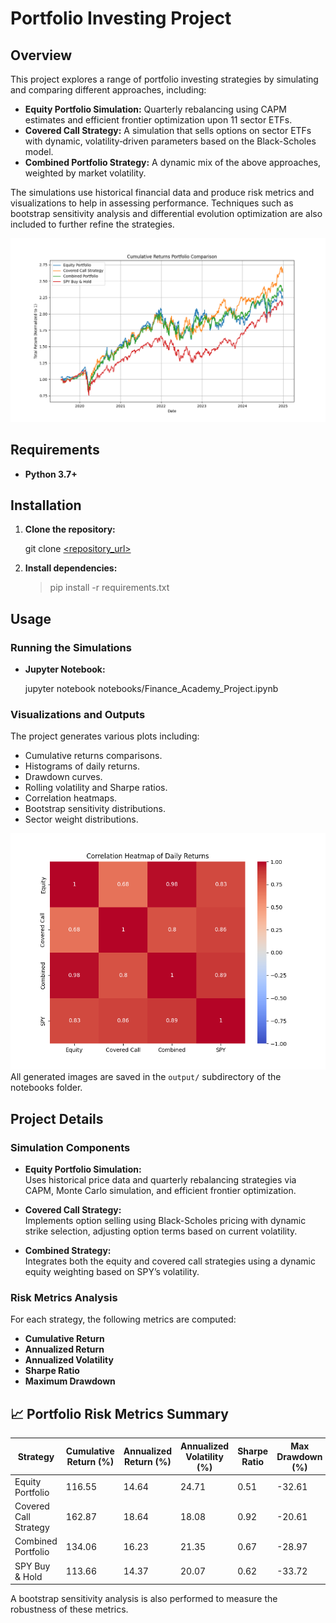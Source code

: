 # Portfolio Investing Project

## Overview

This project explores a range of portfolio investing strategies by simulating and comparing different approaches, including:
- **Equity Portfolio Simulation:** Quarterly rebalancing using CAPM estimates and efficient frontier optimization upon 11 sector ETFs.
- **Covered Call Strategy:** A simulation that sells options on sector ETFs with dynamic, volatility‐driven parameters based on the Black-Scholes model.
- **Combined Portfolio Strategy:** A dynamic mix of the above approaches, weighted by market volatility.

The simulations use historical financial data and produce risk metrics and visualizations to help in assessing performance. Techniques such as bootstrap sensitivity analysis and differential evolution optimization are also included to further refine the strategies.

![Cumulative Returns](notebooks/output/cumulative_returns.png)

## Requirements

- **Python 3.7+**

## Installation

1. **Clone the repository:**
   
   git clone [<repository_url>](https://github.com/RyLoveQuantStats/Portfolio-Investing.git)
  
2. **Install dependencies:**

   > pip install -r requirements.txt


## Usage

### Running the Simulations

- **Jupyter Notebook:**  
  
  jupyter notebook notebooks/Finance_Academy_Project.ipynb

### Visualizations and Outputs

The project generates various plots including:
- Cumulative returns comparisons.
- Histograms of daily returns.
- Drawdown curves.
- Rolling volatility and Sharpe ratios.
- Correlation heatmaps.
- Bootstrap sensitivity distributions.
- Sector weight distributions.

![Correlation Heatmap](notebooks/output/correlation_heatmap.png)
All generated images are saved in the `output/` subdirectory of the notebooks folder.

## Project Details

### Simulation Components

- **Equity Portfolio Simulation:**  
  Uses historical price data and quarterly rebalancing strategies via CAPM, Monte Carlo simulation, and efficient frontier optimization.

- **Covered Call Strategy:**  
  Implements option selling using Black-Scholes pricing with dynamic strike selection, adjusting option terms based on current volatility.

- **Combined Strategy:**  
  Integrates both the equity and covered call strategies using a dynamic equity weighting based on SPY’s volatility.

### Risk Metrics Analysis

For each strategy, the following metrics are computed:
- **Cumulative Return**
- **Annualized Return**
- **Annualized Volatility**
- **Sharpe Ratio**
- **Maximum Drawdown**

## 📈 Portfolio Risk Metrics Summary

| Strategy              | Cumulative Return (%) | Annualized Return (%) | Annualized Volatility (%) | Sharpe Ratio | Max Drawdown (%) |
|-----------------------|------------------------|------------------------|----------------------------|--------------|------------------|
| Equity Portfolio      | 116.55                 | 14.64                  | 24.71                      | 0.51         | -32.61           |
| Covered Call Strategy | 162.87                 | 18.64                  | 18.08                      | 0.92         | -20.61           |
| Combined Portfolio    | 134.06                 | 16.23                  | 21.35                      | 0.67         | -28.97           |
| SPY Buy & Hold        | 113.66                 | 14.37                  | 20.07                      | 0.62         | -33.72           |

A bootstrap sensitivity analysis is also performed to measure the robustness of these metrics.
